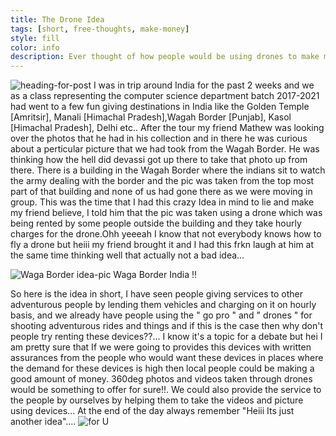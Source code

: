 ```yaml
---
title: The Drone Idea
tags: [short, free-thoughts, make-money]
style: fill
color: info
description: Ever thought of how people would be using drones to make money for themself? I just had this idea popping up in my mind some days before....
---
```


![heading-for-post](https://i.ibb.co/QmkG2KN/The-drone-idea.png)
I was in trip around India for the past 2 weeks and we as a class representing the computer science department batch 2017-2021 had went to a few fun giving destinations in India like the Golden Temple [Amritsir], Manali [Himachal Pradesh],Wagah Border [Punjab], Kasol [Himachal Pradesh], Delhi etc.. After the tour my friend Mathew was looking over the photos that he had in his collection and in there he was curious about a perticular picture that we had took from the Wagah Border. He was thinking how the hell did devassi got up there to take that photo up from there. There is a building in the Wagah Border where the indians sit to watch the army dealing with the border and the pic was taken from the top most part of that building and none of us had gone there as we were moving in group. This was the time that I had this crazy Idea in mind to lie and make my friend believe, I told him that the pic was taken using a drone which was being rented by some people outside the building and they take hourly charges for the drone.Ohh yeeeah I know that not everybody knows how to fly a drone but heiii my friend brought it and I had this frkn laugh at him at the same time thinking well that actually not a bad idea...

![Waga Border idea-pic]()
Waga Border India !!

So here is the idea in short, I have seen people giving services to other adventurous people by lending them vehicles and charging on it on hourly basis, and we already have people using the " go pro " and " drones " for shooting adventurous rides and things and if this is the case then why don't people try renting these devices??... I know it's a topic for a debate but hei I am pretty sure that If we were going to provides this devices with written assurances from the people who would want these devices in places where the demand for these devices is high then local people could be making a good amount of money. 360deg photos and videos taken through drones would be something to offer for sure!!. We could also provide the service to the people by ourselves by helping them to take the videos and picture using devices... At the end of the day always remember "Heiii Its just another idea"....
![for U](https://i.ibb.co/DVS0TF0/33.png)
